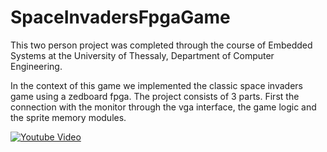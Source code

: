 # SpaceInvadersFpgaGame

This two person project was completed through the course of Embedded Systems
at the University of Thessaly, Department of Computer Engineering. 

In the context of this game we implemented the classic space invaders game 
using a zedboard fpga. The project consists of 3 parts. First the connection
with the monitor through the vga interface, the game logic and the sprite memory modules.

[![Youtube Video](https://img.youtube.com/vi/v=RFtkbf2oi48/0.jpg)](https://www.youtube.com/watch?v=RFtkbf2oi48)

